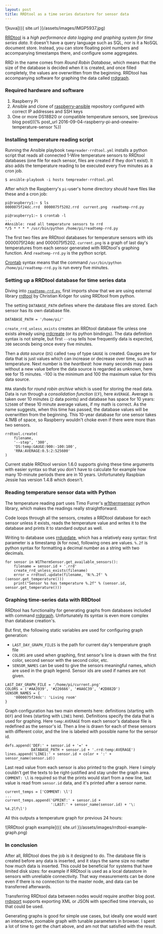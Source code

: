 ```yaml
---
layout: post
title: RRDtool as a time series datastore for sensor data
---
```


![kuva]({{ site.url }}/assets/images/IMGP5937.jpg)


[RRDtool](http://oss.oetiker.ch/rrdtool/) is a *high performance data logging and
graphing system for time series data*. It doesn't have a query language such as SQL,
nor is it a NoSQL document store. Instead, you can store floating point numbers and
accompanying timestamps there, and configure some aggregates.

RRD in the name comes from *Round Robin Database*, which means that the size of the
database is decided when it is created, and once filled completely, the values
are overwritten from the beginning. RRDtool has accompanying software for graphing the
data called [rrdgraph](http://oss.oetiker.ch/rrdtool/doc/rrdgraph.en.html).

### Required hardware and software

1.  Raspberry Pi
2.  Ansible and clone of [raspberry-ansible](https://github.com/rhietala/raspberry-ansible)
    repository configured with correct IP addresses and SSH keys
3.  One or more DS18B20 or compatible temperature sensors, see
    [previous blog post]({% post_url 2016-09-04-raspberry-pi-and-onewire-temperature-sensor %})

### Installing temperature reading script

Running the Ansible playbook `tempreader-rrdtool.yml` installs a python script
that reads all connected 1-Wire temperature sensors to RRDtool databases (one
file for each sensor, files are created if they don't exist). It also adds the
temperature reading to be executed every five minutes as a cron job.

    $ ansible-playbook -i hosts tempreader-rrdtool.yml

After which the Raspberry's `pi`-user's home directory should have files like
these and a cron job:

    pi@raspberry1:~ $ ls
    0000075f24dc.rrd  0000075f5202.rrd  current.png  readtemp-rrd.py

    pi@raspberry1:~ $ crontab -l
    ...
    #Ansible: read all temperature sensors to rrd
    */5 * * * * /usr/bin/python /home/pi/readtemp-rrd.py

The first two files are RRDtool databases for temperature sensors with ids
0000075f24dc and 0000075f5202. `current.png` is a graph of last day's temperatures
from each sensor generated with RRDtool's graphing function. And `readtemp-rrd.py`
is the python script.

[Crontab](https://en.wikipedia.org/wiki/Cron) syntax means that the command
`/usr/bin/python /home/pi/readtemp-rrd.py` is run every five minutes.


### Setting up a RRDtool database for time series data

Diving into [`readtemp-rrd.py`](https://github.com/rhietala/raspberry-ansible/blob/master/roles/tempreader-rrdtool/files/readtemp-rrd.py),
first imports show that we are using external library
[rrdtool](https://github.com/commx/python-rrdtool) by Christian Kröger for
using RRDtool from python.

The setting `DATABASE_PATH` defines where the database files are stored. Each sensor
has its own database file.

    DATABASE_PATH = '/home/pi/'

`create_rrd_unless_exists` creates an RRDtool database file unless one exists
already using [rrdcreate](http://oss.oetiker.ch/rrdtool/doc/rrdcreate.en.html)
(or its python bindings). The data definition syntax is not simple, but
first `--step` tells how frequently data is expected, `300` seconds being once
every five minutes.

Then a *data source* (`DS`) called `temp` of type `GAUGE` is created. Gauges
are for data that is just values which can increase or decrease over time,
such as temperature. Next number is the *heartbeat*: how many seconds may pass
without a new value before the data source is regarded as unknown, here
`900` for 15 minutes. -100 is the minimum and 100 the maximum value for this
data source.

`RRA` stands for *round robin archive* which is used for storing the read data.
Data is run through a *consolidation function* (`CF`), here `AVERAGE`. Average
is taken over 10 minutes (`2` data points) and database has space for
10 years: `525600` of these 10 minute average values, if my math is correct.
As the name suggests, when this time has passed, the database values will be
overwritten from the beginning. This 10-year database for one sensor takes 4.1MB
of space, so Raspberry wouldn't choke even if there were more than two sensors.

    rrdtool.create(
        filename,
        '--step', '300',
        'DS:temp:GAUGE:900:-100:100',
        'RRA:AVERAGE:0.5:2:525600'
    )

Current stable RRDtool version 1.6.0 supports giving these time arguments with
easier syntax so that you don't have to calculate for example how many 10-minute
periods there are in 10 years. Unfortunately Raspbian Jessie has version 1.4.8 which
doesn't.

### Reading temperature sensor data with Python

The temperature reading part uses Timo Furrer's
[w1thermsensor](https://github.com/timofurrer/w1thermsensor)
python library, which makes the readings really straightforward.

Code loops through all the sensors, creates a RRDtool database for each sensor
unless it exists, reads the temperature value and writes it to the database
and prints it to standard output as well.

Writing to database uses
[rrdupdate](http://oss.oetiker.ch/rrdtool/doc/rrdupdate.en.html), which has a
relatively easy syntax: first parameter is a timestamp (`N` for now), following
ones are values. `%.2f` is python syntax for formatting a decimal number as
a string with two decimals.

    for sensor in W1ThermSensor.get_available_sensors():
        filename = sensor.id + '.rrd'
        create_rrd_unless_exists(filename)
        error = rrdtool.update(filename, 'N:%.2f' % (sensor.get_temperature()))
        print("Sensor %s has temperature %.2f" % (sensor.id, sensor.get_temperature()))

### Graphing time-series data with RRDtool

RRDtool has functionality for generating graphs from databases included with
command [rrdgraph](http://oss.oetiker.ch/rrdtool/doc/rrdgraph.en.html).
Unfortunately its syntax is even more complex than database creation's.

But first, the following static variables are used for configuring graph generation:

* `LAST_DAY_GRAPH_FILES` is the path for current day's temperature graph file
* `COLORS` are used when graphing, first sensor's line is drawn with the first color,
  second sensor with the second color, etc.
* `SENSOR_NAMES` can be used to give the sensors meaningful names, which are used
  in the graph legend. Sensor ids are used if names are not given.

<!-- markdown requires a tag between list and code block -->

    LAST_DAY_GRAPH_FILE = '/home/pi/current.png'
    COLORS = ('#AA3939', '#226666', '#AA6C39', '#2D882D')
    SENSOR_NAMES = {
        '0000075f24dc': 'Living room'
    }

Graph configuration has two main elements here: definitions (starting with `DEF`)
and lines (starting with `LINE1` here). Definitions specify the data that is
used for graphing. Here `temp:AVERAGE` from each sensor's database file
is redefined as the sensor's id. Then a line is drawn for each of these sensors
with different color, and the line is labeled with possible name for the sensor id.

    defs.append('DEF:' + sensor.id + '=' +
                DATABASE_PATH + sensor.id + '.rrd:temp:AVERAGE')
    lines.append('LINE1:' + sensor.id + color + ':' + sensor_name(sensor.id))

Last read value from each sensor is also printed to the graph. Here I simply
couldn't get the texts to be right-justified and stay under the graph area.
`COMMENT: \l` is required so that the prints would start from a new line,
last value is read from `sensor.id` data, and it's printed after a sensor name.

    current_temps = ['COMMENT: \l']
    ...
    current_temps.append('GPRINT:' + sensor.id +
                         ':LAST:' + sensor_name(sensor.id) + '\: %4.2lf\l')

All this outputs a temperature graph for previous 24 hours:

![RRDtool graph example]({{ site.url }}/assets/images/rrdtool-example-graph.png)

### In conclusion

After all, RRDtool does the job is it designed to do. The database file is created
before any data is inserted, and it stays the same size no matter how much data
is inserted. This could be beneficial for systems that have limited disk sizes:
for example if RRDtool is used as a local datastore in sensors with unreliable
connectivity. That way measurements can be done even if there is no connection
to the master node, and data can be transferred afterwards.

Transferring RRDtool data between nodes would require another blog post.
[rrdxport](http://oss.oetiker.ch/rrdtool/doc/rrdxport.en.html) supports exporting
XML or JSON with specified time intervals, so that could be used.

Generating graphs is good for simple use cases, but ideally one would want an
interactive, zoomable graph with tunable parameters in browser. I spent a
lot of time to get the chart above, and am not that satisfied with the result.
